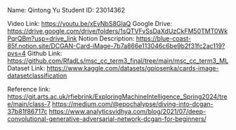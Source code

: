 Name: Qintong Yu
Student ID: 23014362

Video Link: https://youtu.be/xEvNbS8GlaQ
Google Drive: https://drive.google.com/drive/folders/1sQTVFvSsDaXdUzCkFM50TMT0WkPqrQBm?usp=drive_link
Notion Description: https://blue-coast-85f.notion.site/DCGAN-Card-iMage-7b7a866e113046c6be9b2f31fc2ac119?pvs=4
Github Link: https://github.com/RfadLs/msc_cc_term3_final/tree/main/msc_cc_term3_ML
Dataset Link: https://www.kaggle.com/datasets/gpiosenka/cards-image-datasetclassification

Reference link: https://git.arts.ac.uk/rfiebrink/ExploringMachineIntelligence_Spring2024/tree/main/class-7
                https://medium.com/@epochalypse/diving-into-dcgan-37b81f86717c
                https://www.analyticsvidhya.com/blog/2021/07/deep-convolutional-generative-adversarial-network-dcgan-for-beginners/

